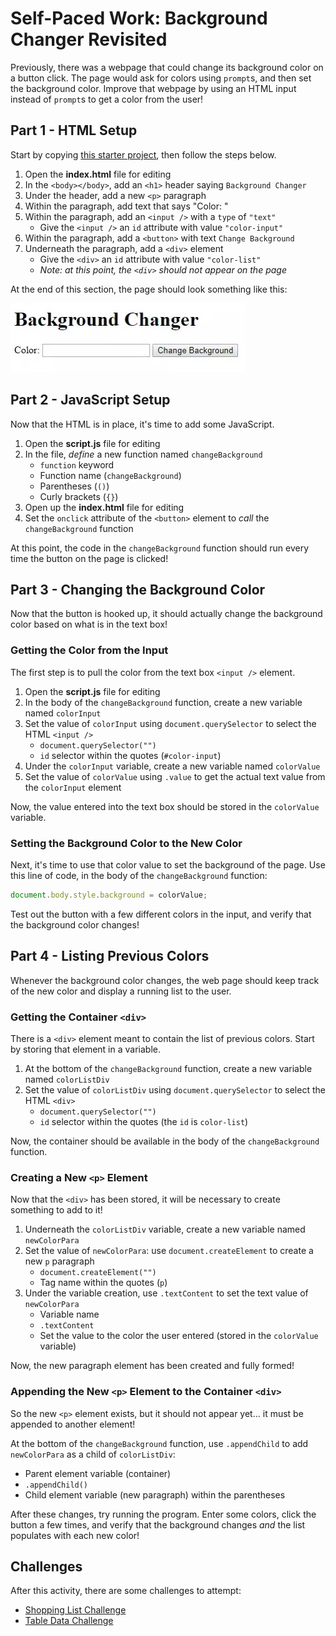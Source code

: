# Self-Paced Work: Background Changer Revisited
Previously, there was a webpage that could change its background color on a button click. The page would ask for colors using `prompt`s, and then set the background color. Improve that webpage by using an HTML input instead of `prompt`s to get a color from the user!

## Part 1 - HTML Setup
Start by copying [this starter project](https://hytop.onrender.com/e/js), then follow the steps below.

1. Open the **index.html** file for editing
2. In the `<body></body>`, add an `<h1>` header saying `Background Changer`
3. Under the header, add a new `<p>` paragraph
4. Within the paragraph, add text that says "Color: "
5. Within the paragraph, add an `<input />` with a `type` of `"text"`
    - Give the `<input />` an `id` attribute with value `"color-input"`
6. Within the paragraph, add a `<button>` with text `Change Background`
7. Underneath the paragraph, add a `<div>` element
    - Give the `<div>` an `id` attribute with value `"color-list"`
    - _Note: at this point, the `<div>` should not appear on the page_

At the end of this section, the page should look something like this:

![](Assets/BgChanger.png)

## Part 2 - JavaScript Setup
Now that the HTML is in place, it's time to add some JavaScript.

1. Open the **script.js** file for editing
1. In the file, _define_ a new function named `changeBackground`
    - `function` keyword
    - Function name (`changeBackground`)
    - Parentheses (`()`)
    - Curly brackets (`{}`)
1. Open up the **index.html** file for editing
1. Set the `onclick` attribute of the `<button>` element to _call_ the `changeBackground` function

At this point, the code in the `changeBackground` function should run every time the button on the page is clicked!

## Part 3 - Changing the Background Color
Now that the button is hooked up, it should actually change the background color based on what is in the text box!

### Getting the Color from the Input
The first step is to pull the color from the text box `<input />` element.

1. Open the **script.js** file for editing
1. In the body of the `changeBackground` function, create a new variable named `colorInput`
1. Set the value of `colorInput` using `document.querySelector` to select the HTML `<input />`
    - `document.querySelector("")`
    - `id` selector within the quotes (`#color-input`)
1. Under the `colorInput` variable, create a new variable named `colorValue`
1. Set the value of `colorValue` using `.value` to get the actual text value from the `colorInput` element

Now, the value entered into the text box should be stored in the `colorValue` variable.

### Setting the Background Color to the New Color
Next, it's time to use that color value to set the background of the page. Use this line of code, in the body of the `changeBackground` function:

```js
document.body.style.background = colorValue;
```

Test out the button with a few different colors in the input, and verify that the background color changes!

## Part 4 - Listing Previous Colors
Whenever the background color changes, the web page should keep track of the new color and display a running list to the user.

### Getting the Container `<div>`
There is a `<div>` element meant to contain the list of previous colors. Start by storing that element in a variable.

1. At the bottom of the `changeBackground` function, create a new variable named `colorListDiv`
1. Set the value of `colorListDiv` using `document.querySelector` to select the HTML `<div>`
    - `document.querySelector("")`
    - `id` selector within the quotes (the `id` is `color-list`)

Now, the container should be available in the body of the `changeBackground` function.

### Creating a New `<p>` Element
Now that the `<div>` has been stored, it will be necessary to create something to add to it!

1. Underneath the `colorListDiv` variable, create a new variable named `newColorPara`
1. Set the value of `newColorPara`: use `document.createElement` to create a new `p` paragraph
    - `document.createElement("")`
    - Tag name within the quotes (`p`)
1. Under the variable creation, use `.textContent` to set the text value of `newColorPara`
    - Variable name
    - `.textContent`
    - Set the value to the color the user entered (stored in the `colorValue` variable)

Now, the new paragraph element has been created and fully formed!

### Appending the New `<p>` Element to the Container `<div>`
So the new `<p>` element exists, but it should not appear yet... it must be appended to another element!

At the bottom of the `changeBackground` function, use `.appendChild` to add `newColorPara` as a child of `colorListDiv`:

- Parent element variable (container)
- `.appendChild()`
- Child element variable (new paragraph) within the parentheses

After these changes, try running the program. Enter some colors, click the button a few times, and verify that the background changes _and_ the list populates with each new color!

## Challenges
After this activity, there are some challenges to attempt:

- [Shopping List Challenge](Challenges/ShoppingListChallenge.md)
- [Table Data Challenge](Challenges/TableDataChallenge.md)
